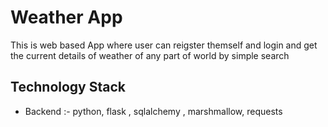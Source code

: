 
# Weather App

This is web based App where user can reigster themself and login and get the current details of weather of any part of world by simple search


## Technology Stack

- Backend :- 
    python, flask , sqlalchemy , marshmallow, requests
